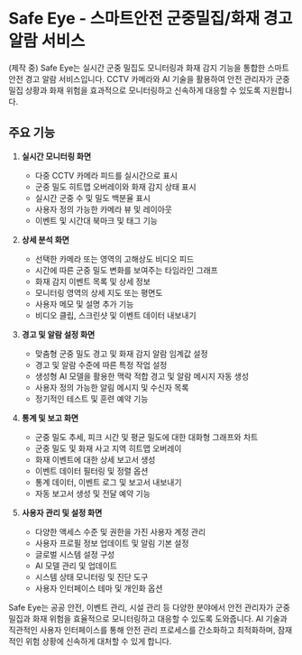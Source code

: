 # Safe Eye - 스마트안전 군중밀집/화재 경고알람 서비스

(제작 중)
Safe Eye는 실시간 군중 밀집도 모니터링과 화재 감지 기능을 통합한 스마트 안전 경고 알람 서비스입니다. CCTV 카메라와 AI 기술을 활용하여 안전 관리자가 군중 밀집 상황과 화재 위험을 효과적으로 모니터링하고 신속하게 대응할 수 있도록 지원합니다.

## 주요 기능

1. **실시간 모니터링 화면**

   - 다중 CCTV 카메라 피드를 실시간으로 표시
   - 군중 밀도 히트맵 오버레이와 화재 감지 상태 표시
   - 실시간 군중 수 및 밀도 백분율 표시
   - 사용자 정의 가능한 카메라 뷰 및 레이아웃
   - 이벤트 및 시간대 북마크 및 태그 기능

2. **상세 분석 화면**

   - 선택한 카메라 또는 영역의 고해상도 비디오 피드
   - 시간에 따른 군중 밀도 변화를 보여주는 타임라인 그래프
   - 화재 감지 이벤트 목록 및 상세 정보
   - 모니터링 영역의 상세 지도 또는 평면도
   - 사용자 메모 및 설명 추가 기능
   - 비디오 클립, 스크린샷 및 이벤트 데이터 내보내기

3. **경고 및 알람 설정 화면**

   - 맞춤형 군중 밀도 경고 및 화재 감지 알람 임계값 설정
   - 경고 및 알람 수준에 따른 특정 작업 설정
   - 생성형 AI 모델을 활용한 맥락 적합 경고 및 알람 메시지 자동 생성
   - 사용자 정의 가능한 알림 메시지 및 수신자 목록
   - 정기적인 테스트 및 훈련 예약 기능

4. **통계 및 보고 화면**

   - 군중 밀도 추세, 피크 시간 및 평균 밀도에 대한 대화형 그래프와 차트
   - 군중 밀도 및 화재 사고 지역 히트맵 오버레이
   - 화재 이벤트에 대한 상세 보고서 생성
   - 이벤트 데이터 필터링 및 정렬 옵션
   - 통계 데이터, 이벤트 로그 및 보고서 내보내기
   - 자동 보고서 생성 및 전달 예약 기능

5. **사용자 관리 및 설정 화면**
   - 다양한 액세스 수준 및 권한을 가진 사용자 계정 관리
   - 사용자 프로필 정보 업데이트 및 알림 기본 설정
   - 글로벌 시스템 설정 구성
   - AI 모델 관리 및 업데이트
   - 시스템 상태 모니터링 및 진단 도구
   - 사용자 인터페이스 테마 및 개인화 옵션

Safe Eye는 공공 안전, 이벤트 관리, 시설 관리 등 다양한 분야에서 안전 관리자가 군중 밀집과 화재 위험을 효율적으로 모니터링하고 대응할 수 있도록 도와줍니다. AI 기술과 직관적인 사용자 인터페이스를 통해 안전 관리 프로세스를 간소화하고 최적화하며, 잠재적인 위험 상황에 신속하게 대처할 수 있게 합니다.
